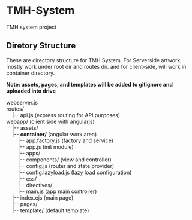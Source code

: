 TMH-System
=============
TMH system project
## Diretory Structure
These are directory structure for TMH System. For Serverside artwork, mostly work under root dir and routes dir. and for client-side, will work in container directory.

**Note: assets, pages, and templates will be added to gitignore and uploaded into drive**

webserver.js <br>
routes/ <br>
&nbsp;&nbsp;&nbsp;&nbsp;|-- api.js (express routing for API purposes)<br>
webapp/ (client side with angularjs)<br>
&nbsp;&nbsp;&nbsp;&nbsp;|-- assets/<br>
&nbsp;&nbsp;&nbsp;&nbsp;|-- **container/** (angular work area)<br>
&nbsp;&nbsp;&nbsp;&nbsp;&nbsp;&nbsp;&nbsp;&nbsp;|-- app.factory.js (factory and service)<br>
&nbsp;&nbsp;&nbsp;&nbsp;&nbsp;&nbsp;&nbsp;&nbsp;|-- app.js (init module)<br>
&nbsp;&nbsp;&nbsp;&nbsp;&nbsp;&nbsp;&nbsp;&nbsp;|-- apps/<br>
&nbsp;&nbsp;&nbsp;&nbsp;&nbsp;&nbsp;&nbsp;&nbsp;|-- components/ (view and controller)<br>
&nbsp;&nbsp;&nbsp;&nbsp;&nbsp;&nbsp;&nbsp;&nbsp;|-- config.js (router and state provider)<br>
&nbsp;&nbsp;&nbsp;&nbsp;&nbsp;&nbsp;&nbsp;&nbsp;|-- config.lazyload.js (lazy load configuration)<br>
&nbsp;&nbsp;&nbsp;&nbsp;&nbsp;&nbsp;&nbsp;&nbsp;|-- css/<br>
&nbsp;&nbsp;&nbsp;&nbsp;&nbsp;&nbsp;&nbsp;&nbsp;|-- directives/<br>
&nbsp;&nbsp;&nbsp;&nbsp;&nbsp;&nbsp;&nbsp;&nbsp;|-- main.js (app main controller)<br>
&nbsp;&nbsp;&nbsp;&nbsp;|-- index.ejs (main page)<br>
&nbsp;&nbsp;&nbsp;&nbsp;|-- pages/<br>
&nbsp;&nbsp;&nbsp;&nbsp;|-- template/ (default template)<br>
